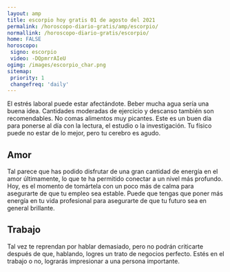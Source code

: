 ```yaml
---
layout: amp
title: escorpio hoy gratis 01 de agosto del 2021 
permalink: /horoscopo-diario-gratis/amp/escorpio/
normallink: /horoscopo-diario-gratis/escorpio/
home: FALSE
horoscopo:
 signo: escorpio
 video: -DQpmrrAIeU
ogimg: /images/escorpio_char.png
sitemap:
 priority: 1
 changefreq: 'daily'
---
```



El estrés laboral puede estar afectándote. Beber mucha agua sería una buena idea. Cantidades moderadas de ejercicio y descanso también son recomendables. No comas alimentos muy picantes. Este es un buen día para ponerse al día con la lectura, el estudio o la investigación. Tu físico puede no estar de lo mejor, pero tu cerebro es agudo.

## Amor

Tal parece que has podido disfrutar de una gran cantidad de energía en el amor últimamente, lo que te ha permitido conectar a un nivel más profundo. Hoy, es el momento de tomártela con un poco más de calma para asegurarte de que tu empleo sea estable. Puede que tengas que poner más energía en tu vida profesional para asegurarte de que tu futuro sea en general brillante.

## Trabajo

Tal vez te reprendan por hablar demasiado, pero no podrán criticarte después de que, hablando, logres un trato de negocios perfecto. Estés en el trabajo o no, lograrás impresionar a una persona importante.